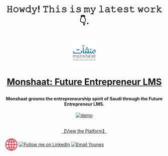 <h1 align="center">
𝙷𝚘𝚠𝚍𝚢! 𝚃𝚑𝚒𝚜 𝚒𝚜 𝚖𝚢 𝚕𝚊𝚝𝚎𝚜𝚝 𝚠𝚘𝚛𝚔 👇.
<br/>
<br/>
<a href="https://monshaat.bhr.sa" target="_blank"><img src="https://raw.githubusercontent.com/younes-alturkey/younes-alturkey/main/images/monshaat-logo.png" alt="Logo" width="80"/></a>

<a href="https://monshaat.bhr.sa" target="_blank">Monshaat: Future Entrepreneur LMS</a>

</h1>
<h4 align="center">Monshaat grooms the entrepreneurship spirit of Saudi through the Future Entrepreneur LMS.</h4>

<div align="center">
  <a href="https://monshaat.bhr.sa" target="_blank"><img src="https://github.com/younes-alturkey/younes-alturkey/blob/main/images/monshaat-lms-demo.gif?raw=true" alt="demo"/></a>
  </br>
  </br>
  
  [【View the Platform】](https://eci.monshaat.gov.sa)
  
</div>

[<img src="https://github.com/younes-alturkey/younes-alturkey/blob/main/images/website.png" height="40em" align="center" alt="Younes Website" title="Visit my website"/>](https://younes.ninja)
[<img src="https://raw.githubusercontent.com/Raymo111/Raymo111/master/socials/linkedin.png" height="40em" align="center" alt="Follow me on LinkedIn" title="Follow Younes on LinkedIn"/>](https://www.linkedin.com/in/younes-alturkey)
[<img src="https://img.icons8.com/fluent/48/000000/email-open.png" height="40em" align="center" alt="Email Younes" title="Email me"/>](mailto:hi@younes.ninja)
